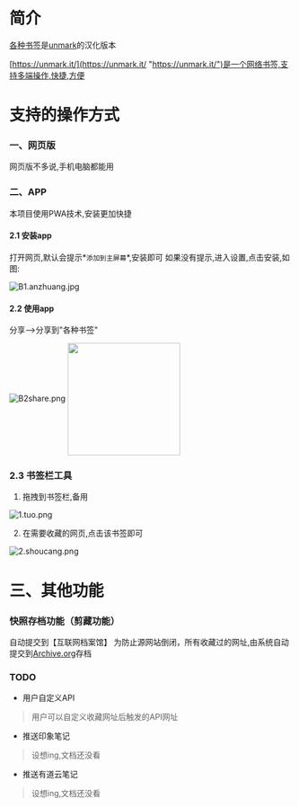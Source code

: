 # 简介
[各种书签](https://bookmark.gezhong.vip/ "各种书签")是[unmark](https://github.com/cdevroe/unmark "unmark")的汉化版本

[https://unmark.it/](https://unmark.it/ "https://unmark.it/")是一个网络书签,支持多端操作,快捷,方便

# 支持的操作方式
### 一、网页版
网页版不多说,手机电脑都能用

### 二、APP
本项目使用PWA技术,安装更加快捷

#### 2.1 安装app
打开网页,默认会提示*`添加到主屏幕`*,安装即可
如果没有提示,进入设置,点击安装,如图:

![B1.anzhuang.jpg](https://i.loli.net/2020/11/11/WRkF2UtnliHSfym.jpg)

#### 2.2 使用app
分享-->分享到"各种书签"

![B2share.png]()
<img src="https://i.loli.net/2020/11/11/xaUgdhvQule4Gw1.png" width = "200"  align=center />

### 2.3 书签栏工具

1. 拖拽到书签栏,备用

![1.tuo.png](https://i.loli.net/2020/11/11/rBkzI16tGdiOHVZ.png)

2. 在需要收藏的网页,点击该书签即可

![2.shoucang.png](https://i.loli.net/2020/11/11/Tm4Lcby7advMIrJ.png)
# 三、其他功能

### 快照存档功能（剪藏功能）
自动提交到【互联网档案馆】
为防止源网站倒闭，所有收藏过的网址,由系统自动提交到[Archive.org](https://archive.org/ "Archive.org")存档

### TODO
* 用户自定义API
> 用户可以自定义收藏网址后触发的API网址
* 推送印象笔记
> 设想ing,文档还没看
* 推送有道云笔记
> 设想ing,文档还没看



